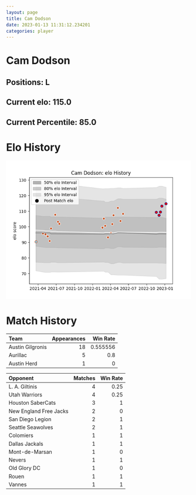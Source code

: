 ```yaml
---  
layout: page  
title: Cam Dodson  
date: 2023-01-13 11:31:12.234201  
categories: player  
---
```

# Cam Dodson

## Positions: L

## Current elo: 115.0

## Current Percentile: 85.0

# Elo History


![elo history](history_CamDodson.png)
# Match History


| Team             |   Appearances |   Win Rate |
|:-----------------|--------------:|-----------:|
| Austin Gilgronis |            18 |   0.555556 |
| Aurillac         |             5 |   0.8      |
| Austin Herd      |             1 |   0        |

| Opponent               |   Matches |   Win Rate |
|:-----------------------|----------:|-----------:|
| L. A. Giltinis         |         4 |       0.25 |
| Utah Warriors          |         4 |       0.25 |
| Houston SaberCats      |         3 |       1    |
| New England Free Jacks |         2 |       0    |
| San Diego Legion       |         2 |       1    |
| Seattle Seawolves      |         2 |       1    |
| Colomiers              |         1 |       1    |
| Dallas Jackals         |         1 |       1    |
| Mont-de-Marsan         |         1 |       0    |
| Nevers                 |         1 |       1    |
| Old Glory DC           |         1 |       0    |
| Rouen                  |         1 |       1    |
| Vannes                 |         1 |       1    |